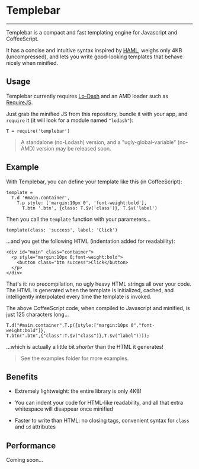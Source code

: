 # Templebar

---

Templebar is a compact and fast templating engine for Javascript and
CoffeeScript.

It has a concise and intuitive syntax inspired by [HAML](http://haml.info/),
weighs only 4KB (uncompressed), and lets you write good-looking templates that behave nicely when minified.


## Usage

Templebar currently requires [Lo-Dash](http://lodash.com/) and an
AMD loader such as [RequireJS](http://requirejs.org/).

Just grab the minified JS from this repository, bundle it with your app,
and `require` it (it will look for a module named `"lodash"`):

    T = require('templebar')

> A standalone (no-Lodash) version, and a "ugly-global-variable" (no-AMD)
> version may be released soon.


## Example

With Templebar, you can define your template like this (in CoffeeScript):

    template =
      T.d '#main.container',
        T.p style: ['margin:10px 0', 'font-weight:bold'],
          T.btn '.btn', {class: T.$v('class')}, T.$v('label')

Then you call the `template` function with your parameters...

    template(class: 'success', label: 'Click')

...and you get the following HTML (indentation added for readability):

    <div id="main" class="container">
      <p style="margin:10px 0;font-weight:bold">
        <button class="btn success">Click</button>
      </p>
    </div>

That's it: no precompilation, no ugly heavy HTML strings all over your code. The HTML is generated when the template is initialized, cached, and
intelligently interpolated every time the template is invoked.

The above CoffeeScript code, when compiled to Javascript and minified,
is just 125 characters long...

    T.d("#main.container",T.p({style:["margin:10px 0","font-weight:bold"]},
    T.btn(".btn",{"class":T.$v("class")},T.$v("label"))));

...which is actually a little bit _shorter_ than the HTML it generates!


> See the examples folder for more examples.


## Benefits

  * Extremely lightweight: the entire library is only 4KB!

  * You can indent your code for HTML-like readability, and all that extra
  whitespace will disappear once minified

  * Faster to write than HTML: no closing tags, convenient syntax for
  `class` and `id` attributes


## Performance

Coming soon...
